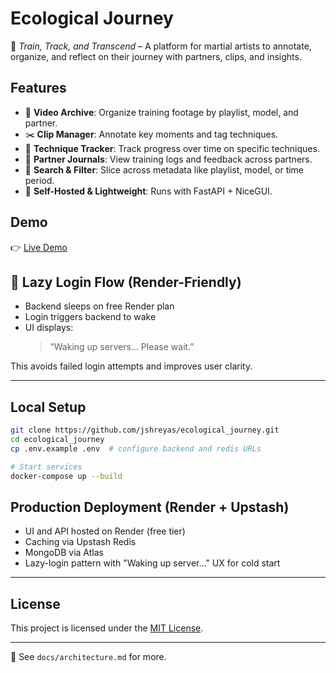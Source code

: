 # Ecological Journey

🥋 *Train, Track, and Transcend* – A platform for martial artists to annotate, organize, and reflect on their journey with partners, clips, and insights.

## Features

- 🎥 **Video Archive**: Organize training footage by playlist, model, and partner.
- ✂️ **Clip Manager**: Annotate key moments and tag techniques.
- 🧠 **Technique Tracker**: Track progress over time on specific techniques.
- 👥 **Partner Journals**: View training logs and feedback across partners.
- 🔎 **Search & Filter**: Slice across metadata like playlist, model, or time period.
- 🌱 **Self-Hosted & Lightweight**: Runs with FastAPI + NiceGUI.

## Demo

👉 [Live Demo](https://ecological-journey.onrender.com)

## 🔄 Lazy Login Flow (Render-Friendly)

- Backend sleeps on free Render plan
- Login triggers backend to wake
- UI displays:
  > “Waking up servers… Please wait.”

This avoids failed login attempts and improves user clarity.

---

## Local Setup

```bash
git clone https://github.com/jshreyas/ecological_journey.git
cd ecological_journey
cp .env.example .env  # configure backend and redis URLs

# Start services
docker-compose up --build
```

## Production Deployment (Render + Upstash)

- UI and API hosted on Render (free tier)
- Caching via Upstash Redis
- MongoDB via Atlas
- Lazy-login pattern with "Waking up server..." UX for cold start

---

## License

This project is licensed under the [MIT License](./LICENSE).

---

🧠 See `docs/architecture.md` for more.
